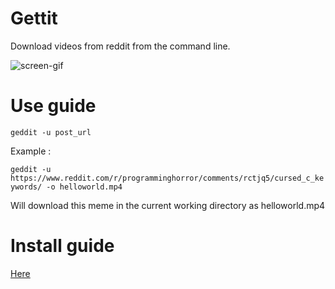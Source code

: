 # Gettit
Download videos from reddit from the command line.


![screen-gif](https://github.com/Solirs/gettit/blob/main/img/demo.gif)

# Use guide 

`geddit -u post_url`

Example : 

`geddit -u https://www.reddit.com/r/programminghorror/comments/rctjq5/cursed_c_keywords/ -o helloworld.mp4`

Will download this meme in the current working directory as helloworld.mp4


# Install guide

[Here](https://github.com/Solirs/Gedditsave/blob/main/INSTALL.md)
